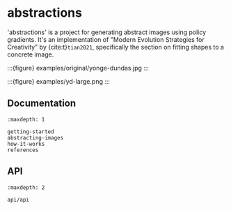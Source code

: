 # abstractions


'abstractions' is a project for generating abstract images using policy
gradients.  It's an implementation of "Modern Evolution Strategies for
Creativity" by {cite:t}`tian2021`, specifically the section on fitting shapes to
a concrete image.

:::{figure} examples/original/yonge-dundas.jpg
:::

:::{figure} examples/yd-large.png
:::

## Documentation
```{toctree}
:maxdepth: 1

getting-started
abstracting-images
how-it-works
references
```

## API
```{toctree}
:maxdepth: 2

api/api
```
